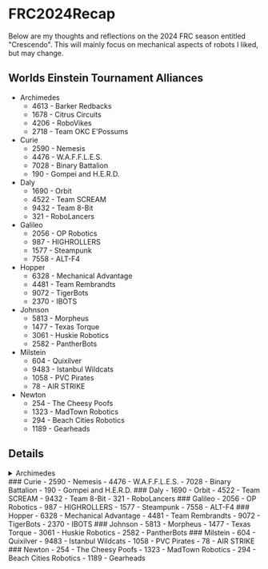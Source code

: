 # FRC2024Recap
Below are my thoughts and reflections on the 2024 FRC season entitled "Crescendo".  This will mainly focus on mechanical aspects of robots I liked, but may change.

## Worlds Einstein Tournament Alliances

- Archimedes
  - 4613 - Barker Redbacks
  - 1678 - Citrus Circuits
  - 4206 - RoboVikes
  - 2718 - Team OKC E'Possums
- Curie
  - 2590 - Nemesis
  - 4476 - W.A.F.F.L.E.S.
  - 7028 - Binary Battalion
  - 190 - Gompei and H.E.R.D.
- Daly
  - 1690 - Orbit
  - 4522 - Team SCREAM
  - 9432 - Team 8-Bit
  - 321 - RoboLancers
- Galileo
  - 2056 - OP Robotics
  - 987 - HIGHROLLERS
  - 1577 - Steampunk
  - 7558 - ALT-F4
- Hopper
  - 6328 - Mechanical Advantage
  - 4481 - Team Rembrandts
  - 9072 - TigerBots
  - 2370 - IBOTS
- Johnson
  - 5813 - Morpheus
  - 1477 - Texas Torque
  - 3061 - Huskie Robotics
  - 2582 - PantherBots
- Milstein
  - 604 - Quixilver
  - 9483 - Istanbul Wildcats
  - 1058 - PVC Pirates
  - 78 - AIR STRIKE
- Newton
  - 254 - The Cheesy Poofs
  - 1323 - MadTown Robotics
  - 294 - Beach Cities Robotics
  - 1189 - Gearheads

## Details
<Details>
  <Summary>Archimedes</Summary>
  ### 4613 - Barker Redbacks
  This is a test.
  ### 1678 - Citrus Circuits
  ### 4206 - RoboVikes
  ### 2718 - Team OKC E'Possums
</Details>
### Curie
- 2590 - Nemesis
- 4476 - W.A.F.F.L.E.S.
- 7028 - Binary Battalion
- 190 - Gompei and H.E.R.D.
### Daly
- 1690 - Orbit
- 4522 - Team SCREAM
- 9432 - Team 8-Bit
- 321 - RoboLancers
### Galileo
- 2056 - OP Robotics
- 987 - HIGHROLLERS
- 1577 - Steampunk
- 7558 - ALT-F4
### Hopper
- 6328 - Mechanical Advantage
- 4481 - Team Rembrandts
- 9072 - TigerBots
- 2370 - IBOTS
### Johnson
- 5813 - Morpheus
- 1477 - Texas Torque
- 3061 - Huskie Robotics
- 2582 - PantherBots
### Milstein
- 604 - Quixilver
- 9483 - Istanbul Wildcats
- 1058 - PVC Pirates
- 78 - AIR STRIKE
### Newton
- 254 - The Cheesy Poofs
- 1323 - MadTown Robotics
- 294 - Beach Cities Robotics
- 1189 - Gearheads

